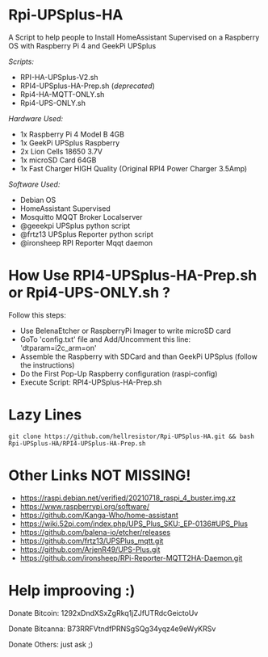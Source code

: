 # Rpi-UPSplus-HA
 A Script to help people to Install HomeAssistant Supervised on a Raspberry OS with Raspberry Pi 4 and GeekPi UPSplus

*Scripts:*
 - RPI-HA-UPSplus-V2.sh
 - RPI4-UPSplus-HA-Prep.sh (*deprecated*)
 - Rpi4-HA-MQTT-ONLY.sh
 - Rpi4-UPS-ONLY.sh

*Hardware Used:*
 - 1x Raspberry Pi 4 Model B 4GB
 - 1x GeekPi UPSplus Raspberry 
 - 2x Lion Cells 18650 3.7V
 - 1x microSD Card 64GB
 - 1x Fast Charger HIGH Quality (Original RPI4 Power Charger 3.5Amp)

*Software Used:*
 - Debian OS 
 - HomeAssistant Supervised
 - Mosquitto MQQT Broker Localserver
 - @geeekpi UPSplus python script
 - @frtz13 UPSplus Reporter python script
 - @ironsheep RPI Reporter Mqqt daemon


# How Use RPI4-UPSplus-HA-Prep.sh or Rpi4-UPS-ONLY.sh ?
Follow this steps:
 - Use BelenaEtcher or RaspberryPi Imager to write microSD card
 - GoTo 'config.txt' file and Add/Uncomment this line: 'dtparam=i2c_arm=on'
 - Assemble the Raspberry with SDCard and than GeekPi UPSplus (follow the instructions)
 - Do the First Pop-Up Raspberry configuration (raspi-config)
 - Execute Script: RPI4-UPSplus-HA-Prep.sh

# Lazy Lines
    git clone https://github.com/hellresistor/Rpi-UPSplus-HA.git && bash Rpi-UPSplus-HA/RPI4-UPSplus-HA-Prep.sh


# Other Links NOT MISSING!
 - https://raspi.debian.net/verified/20210718_raspi_4_buster.img.xz
 - https://www.raspberrypi.org/software/
 - https://github.com/Kanga-Who/home-assistant
 - https://wiki.52pi.com/index.php/UPS_Plus_SKU:_EP-0136#UPS_Plus
 - https://github.com/balena-io/etcher/releases
 - https://github.com/frtz13/UPSPlus_mqtt.git
 - https://github.com/ArjenR49/UPS-Plus.git
 - https://github.com/ironsheep/RPi-Reporter-MQTT2HA-Daemon.git
 

# Help improoving :)
Donate Bitcoin: 1292xDndXSxZgRkq1jZJfUTRdcGeictoUv

Donate Bitcanna: B73RRFVtndfPRNSgSQg34yqz4e9eWyKRSv

Donate Others: just ask ;)
